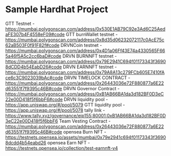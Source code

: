 # Sample Hardhat Project

GTT Testnet - https://mumbai.polygonscan.com/address/0x530E1AB79C92e3Ad6C25AedaFE307b4F4558eF09#code
GTT burnWallet testnet - https://mumbai.polygonscan.com/address/0x8d35d06232072117c0AcE75c62aB503F0f91F82f#code
DRVNCoin testnet - https://mumbai.polygonscan.com/address/0x4D1a06Ff43E74a4330565F665a46f5A5c2cc6baD#code
DRVN BURNNFT testnet - https://mumbai.polygonscan.com/address/0x79E2941C694f01173343f36908dCDD4b54EabD26#code 
DRVN EARNNFT testnet - https://mumbai.polygonscan.com/address/0x79A8A13c279FCb605E7410fAce6c3C9023039bAc#code
DRVN TIMELOCK CONTRACT - https://mumbai.polygonscan.com/address/0x26443036e72F880877a6E22d63551f7f9395c46B#code
DRVN Governor Contract - https://mumbai.polygonscan.com/address/0xB1AB66BA1da3d182BF0D3eC22e00D418f5f6bbF6#code
DRVN liquidity pool - https://app.uniswap.org/#/pool/5079
GTT liquidity pool -  https://app.uniswap.org/#/pool/5078
tally link - https://www.tally.xyz/governance/eip155:80001:0xB1AB66BA1da3d182BF0D3eC22e00D418f5f6bbF6
Team Vesting Contract - https://mumbai.polygonscan.com/address/0x26443036e72F880877a6E22d63551f7f9395c46B#code
opensea Burn NFT - https://testnets.opensea.io/assets/mumbai/0x79e2941c694f01173343f36908dcdd4b54eabd26
opensea Earn NFT - https://testnets.opensea.io/collection/test-earnnft-v4
